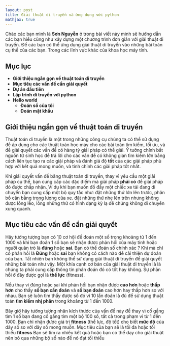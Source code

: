 ```yaml
---
layout: post
title: Giải thuật di truyền và ứng dụng với python
mathjax: true
---
```


Chào các bạn mình là **Sơn Nguyễn** ở trong bài viết này mình sẽ hướng dẫn các bạn hiểu cũng như xây dựng một chương trình đơn giản với giải thuật di truyền. Để các bạn có thể ứng dụng giải thuật di truyền vào những bài toán cụ thể của các bạn. 
Trong các lĩnh vực khác của khoa học máy tính.

## Mục lục
+ **Giới thiệu ngắn gọn về thuật toán di truyền**
+ **Mục tiêu các vấn đề cần giải quyết**
+ **Dự án đầu tiên**
+ **Lập trình di truyền với python**
+ **Hello world**
    - **Đoán số của tôi**
    - **Đoán mật khẩu**


## Giới thiệu ngắn gọn về thuật toán di truyền
Thuật toán di truyền là một trong những công cụ chúng ta có thể sử dụng để áp dụng cho các thuật toán học máy cho các bài toán tìm kiếm, tối ưu, và để giải quyết các vấn đề có hàng tỷ giải pháp có thể giải. Ý tưởng chính bắt nguồn từ sinh học để trả lời cho các vấn đề có không gian tìm kiếm lớn bằng cách liên tục tạo ra các giải pháp và đánh giá độ **tốt** của các giải pháp phù hợp với kết quả mong muốn, và tinh chỉnh các giải pháp tốt nhất.

Khi giải quyết vấn đề bằng thuật toán di truyền, thay vì yêu cầu một giải pháp cụ thể, bạn cung cấp các đặc điểm mà giải pháp **phải có** để giải pháp đó được chấp nhận. Ví dụ khi bạn muốn đổ đầy một chiếc xe tải đang di chuyển bạn cung cấp một bộ quy tắc như: đặt những thứ lớn lên trước, phân bổ cân bằng trọng lượng của xe. đặt những thứ nhẹ lên trên nhưng không được lỏng lẻo, lồng những thứ có hình dạng kỳ lạ để chúng không di chuyển xung quanh.


## Mục tiêu các vấn đề cần giải quyết
Hãy tưởng tượng bạn có 10 cơ hội để đoán một số trong khoảng từ 1 đến 1000 và khi bạn đoán 1 số bạn sẽ nhận được phản hồi của máy tính hoặc người quản trò là **đúng** hoặc **sai**. Bạn có thể đoán số chính xác ? Khi mà chỉ có phản hồi là **Đúng** hoặc **sai** bạn không có cách nào để cải thiện dự đoán của bạn. Tất nhiên bạn không thể sử dụng giải thuật di truyền để giải quyết những bài toán như vậy. Một khía cạnh cơ bản của giải thuật di truyền là  là chúng ta phải cung cấp thông tin phán đoán đó có tốt hay không. Sự phản hồi ở đây được gọi là **thể lực** (fitness).


Nếu thay vì đúng hoặc sai khi phản hồi bạn nhận được **cao hơn** hoặc **thấp hơn** cho thấy **số bạn cần đoán** và **số bạn đoán** cao hơn hay thấp hơn so với nhau. Bạn sẽ luôn tìm thấy được số đó vì 10 lần đoán là đủ để sử dụng thuật toán **tìm kiếm nhị phân** trong khoảng từ 1 đến 1000.

Bây giờ hãy tưởng tượng nhân kích thước của vấn đề này để thay vì cố gắng tìm 1 số bạn đang cố gắng tìm một bộ 100 số, tất cả trong phạm vi từ 1 đến 1000. Bạn chỉ nhận được giá trị **fitness** (thể lực, độ tốt) cho biết **mức độ** của dãy số so với dãy số mong muốn. Mục tiêu của bạn sẽ là tối đa hoặc tối thiểu **fitness** Bạn sẽ tìm ra nhiều kết quả hoặc bạn có thể dạy cho giải thuật nên bỏ qua những bộ số nào để nó đạt tối thiểu